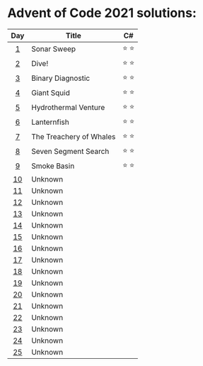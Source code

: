 # Advent of Code 2021 solutions:

| Day                                        | Title                   | C#            |
|:------------------------------------------:| ----------------------- |:-------------:|
|  [1](https://adventofcode.com/2021/day/1)  | Sonar Sweep             | :star: :star: |
|  [2](https://adventofcode.com/2021/day/2)  | Dive!                   | :star: :star: |
|  [3](https://adventofcode.com/2021/day/3)  | Binary Diagnostic       | :star: :star: |
|  [4](https://adventofcode.com/2021/day/4)  | Giant Squid             | :star: :star: |
|  [5](https://adventofcode.com/2021/day/5)  | Hydrothermal Venture    | :star: :star: |
|  [6](https://adventofcode.com/2021/day/6)  | Lanternfish             | :star: :star: |
|  [7](https://adventofcode.com/2021/day/7)  | The Treachery of Whales | :star: :star: |
|  [8](https://adventofcode.com/2021/day/8)  | Seven Segment Search    | :star: :star: |
|  [9](https://adventofcode.com/2021/day/9)  | Smoke Basin             | :star: :star: |
| [10](https://adventofcode.com/2021/day/10) | Unknown                 |               |
| [11](https://adventofcode.com/2021/day/11) | Unknown                 |               |
| [12](https://adventofcode.com/2021/day/12) | Unknown                 |               |
| [13](https://adventofcode.com/2021/day/13) | Unknown                 |               |
| [14](https://adventofcode.com/2021/day/14) | Unknown                 |               |
| [15](https://adventofcode.com/2021/day/15) | Unknown                 |               |
| [16](https://adventofcode.com/2021/day/16) | Unknown                 |               |
| [17](https://adventofcode.com/2021/day/17) | Unknown                 |               |
| [18](https://adventofcode.com/2021/day/18) | Unknown                 |               |
| [19](https://adventofcode.com/2021/day/19) | Unknown                 |               |
| [20](https://adventofcode.com/2021/day/20) | Unknown                 |               |
| [21](https://adventofcode.com/2021/day/21) | Unknown                 |               |
| [22](https://adventofcode.com/2021/day/22) | Unknown                 |               |
| [23](https://adventofcode.com/2021/day/23) | Unknown                 |               |
| [24](https://adventofcode.com/2021/day/24) | Unknown                 |               |
| [25](https://adventofcode.com/2021/day/25) | Unknown                 |               |
